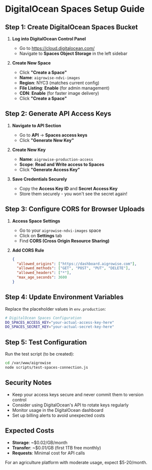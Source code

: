 # DigitalOcean Spaces Setup Guide

## Step 1: Create DigitalOcean Spaces Bucket

1. **Log into DigitalOcean Control Panel**
   - Go to https://cloud.digitalocean.com/
   - Navigate to **Spaces Object Storage** in the left sidebar

2. **Create New Space**
   - Click **"Create a Space"**
   - **Name**: `aigrowise-ndvi-images`
   - **Region**: NYC3 (matches current config)
   - **File Listing**: **Enable** (for admin management)
   - **CDN**: **Enable** (for faster image delivery)
   - Click **"Create a Space"**

## Step 2: Generate API Access Keys

1. **Navigate to API Section**
   - Go to **API** → **Spaces access keys**
   - Click **"Generate New Key"**

2. **Create New Key**
   - **Name**: `aigrowise-production-access`
   - **Scope**: **Read and Write access to Spaces**
   - Click **"Generate Access Key"**

3. **Save Credentials Securely**
   - Copy the **Access Key ID** and **Secret Access Key**
   - Store them securely - you won't see the secret again!

## Step 3: Configure CORS for Browser Uploads

1. **Access Space Settings**
   - Go to your `aigrowise-ndvi-images` space
   - Click on **Settings** tab
   - Find **CORS (Cross Origin Resource Sharing)**

2. **Add CORS Rule**
   ```json
   {
     "allowed_origins": ["https://dashboard.aigrowise.com"],
     "allowed_methods": ["GET", "POST", "PUT", "DELETE"],
     "allowed_headers": ["*"],
     "max_age_seconds": 3600
   }
   ```

## Step 4: Update Environment Variables

Replace the placeholder values in `env.production`:

```bash
# DigitalOcean Spaces Configuration
DO_SPACES_ACCESS_KEY="your-actual-access-key-here"
DO_SPACES_SECRET_KEY="your-actual-secret-key-here"
```

## Step 5: Test Configuration

Run the test script (to be created):
```bash
cd /var/www/aigrowise
node scripts/test-spaces-connection.js
```

## Security Notes

- Keep your access keys secure and never commit them to version control
- Consider using DigitalOcean's API to rotate keys regularly
- Monitor usage in the DigitalOcean dashboard
- Set up billing alerts to avoid unexpected costs

## Expected Costs

- **Storage**: ~$0.02/GB/month
- **Transfer**: ~$0.01/GB (first 1TB free monthly)
- **Requests**: Minimal cost for API calls

For an agriculture platform with moderate usage, expect $5-20/month.